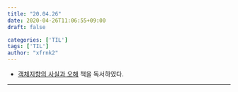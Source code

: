 ```yaml
---
title: "20.04.26"
date: 2020-04-26T11:06:55+09:00
draft: false

categories: ['TIL']
tags: ['TIL']
author: "xfrnk2"
---
```

+ [객체지향의 사실과 오해](http://www.yes24.com/Product/Goods/18249021) 책을 독서하였다.
---   